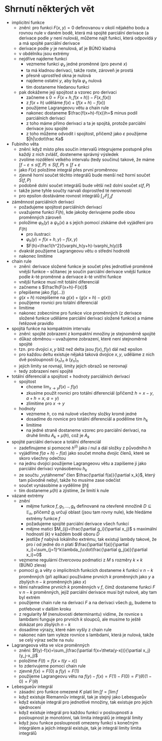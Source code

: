 # Shrnutí některých vět

- implicitní funkce
	- znění: pro funkci $F(x,y)=0$ definovanou v okolí nějakého bodu a rovnou nule v daném bodě, která má spojité parciální derivace (a derivace podle $y$ není nulová), můžeme najít funkci, která odpovídá $y$ a má spojité parciální derivace
	- derivace podle $y$ je nenulová, ať je BÚNO kladná
	- v obdélníku jsou extrémy
	- nejdříve najdeme funkci
		- vezmeme funkci $\varphi_x$ jedné proměnné (pro pevné $x$)
		- ta má kladnou derivaci, takže roste, zároveň je prostá
		- přesně uprostřed okna je nulová
		- najdeme ostatní $y$, aby byla $\varphi_x$ nulová
		- tím dostaneme hledanou funkci
	- pak dokážeme její spojitost a vzorec pro derivaci
		- začneme s $0=F(x+h,f(x+h))-F(x,f(x))$
		- z $f(x+h)$ uděláme $f(x)+(f(x+h)-f(x))$
		- použijeme Lagrangeovu větu a chain rule
		- nakonec dostaneme $\frac{f(x+h)-f(x)}h=$ minus podíl parciálních derivací
		- z toho máme přímo derivaci a ta je spojitá, protože parciální derivace jsou spojité
		- z toho můžeme odvodit i spojitost, přičemž jako $\varepsilon$ použijeme $|h|\cdot\frac Ka$
- Fubiniho věta
	- znění: když místo přes součin intervalů integrujeme postupně přes každý z nich zvlášť, dosteneme správný výsledek
	- zvolíme rozdělení velkého intervalu (tedy součinu) takové, že máme $\int f-\varepsilon\leq s(f,P)\leq S(f,P)\leq\int f+\varepsilon$
	- jako $F(x)$ položíme integrál přes první proměnnou
	- zjevně horní součet těchto integrálů bude menší než horní součet $S(f,P)$
	- podobně dolní součet integrálů bude větší než dolní součet $s(f,P)$
	- takže jsme tyhle součty narvali doprostřed té nerovnosti
	- pro epsilon dostáváme rovnost integrálů $\int_{J'}F\int_Jf$
- záměnnost parciálních derivací
	- požadujeme spojitost parciálních derivací
	- uvažujeme funkci $F(h)$, kde jakoby derivujeme podle obou proměnných zároveň
	- položíme $\varphi_h(y)$ a $\psi_h(x)$ a s jejich pomocí získáme dvě vyjádření pro $F(h)$
		- pro ilustraci:
		- $\varphi_h(y)=f(x+h,y)-f(x,y)$
		- $F(h)=\frac1{h^2}(\varphi_h(y+h)-\varphi_h(y))$
	- dvakrát použijeme Lagrangeovu větu o střední hodnotě
	- nakonec limitíme
- chain rule
	- znění: derivace složené funkce je součet přes jednotlivé proměnné vnější funkce – sčítanec je součin parciální derivace vnější funkce podle $k$-té proměnné a derivace $k$-té vnitřní funkce
	- vnější funkce musí mít totální diferenciál
	- začneme s $\frac1h(F(x+h)-F(x))$
	- přepíšeme jako $f(g(\dots))$
	- $g(x+h)$ rozepíšeme na $g(x)+(g(x+h)-g(x))$
	- použijeme rovnici pro totální diferenciál
	- limitíme
	- nakonec zobecníme pro funkce více proměnných (z derivace složené funkce uděláme parciální derivaci složené funkce) a máme řetězové pravidlo
- spojitá funkce na kompaktním intervalu
	- znění: spojité zobrazení z kompaktní množiny je stejnoměrně spojité
	- důkaz obměnou – uvažujeme zobrazení, které není stejnoměrně spojité
	- tzn. pro dvojici $x,y$ blíž než delta jsou $f(x),f(y)$ dál než epsilon
	- pro každou deltu existuje nějaká taková dvojice $x,y$, uděláme z nich dvě posloupnosti $(x_n)_n$ a $(y_n)_n$
	- jejich limity se rovnají, limity jejich obrazů se nerovnají
	- tedy zobrazení není spojité
- totální diferenciál a spojitost + hodnoty parciálních derivací
	- spojitost
		- chceme $\lim_{x\to y}f(x)-f(y)$
		- zkusíme použít rovnici pro totální diferenciál (přičemž $h=x-y$, $a+h=x$, $a=y$)
		- zlimitíme pro $x\to y$
	- hodnoty
		- vezmeme $h$, co má nulové všechny složky kromě jedné
		- dosadíme do rovnice pro totální diferenciál a podělíme tím $h_k$
		- limitíme
		- na jedné straně dostaneme vzorec pro parciální derivaci, na druhé limitu $A_k+\mu(h)$, což je $A_k$
- spojité parciální derivace a totální diferenciál
	- zadefinujeme si pomocné $h^{(i)}$ jako $i$ nul a dál složky z původního $h$
	- vyjádříme $f(a+h)-f(a)$ jako součet mnoha dvojic členů, které se skoro všechny odečtou
	- na jednu dvojici použijeme Lagrangeovu větu a zapíšeme ji jako parciální derivaci vynásobenou $h_k$
	- ze součtu „vytáhneme“ člen $\frac{\partial f(a)}{\partial x_k}$, který tam původně nebyl, takže ho musíme zase odečíst
	- součet vynásobíme a vydělíme $\lVert h\rVert$
	- tím dostaneme $\mu(h)$ a zjistíme, že limití k nule
- vázané extrémy
	- znění
		- mějme funkce $f,g_1,\dots,g_k$ definované na otevřené množině $D\subseteq\mathbb E_n$, přičemž $g_i$ určují oblast (jsou tam rovny nule), kde hledáme extrémy funkce $f$
		- požadujeme spojité parciální derivace všech funkcí
		- mějme matici $M_{ij}=\frac{\partial g_i}{\partial x_j}$ s maximální hodností ($k$) v každém bodě oboru $D$
		- jestliže $f$ nabývá lokálního extrému, tak existují lambdy takové, že pro $i$ od jedné do $n$ platí $\frac{\partial f(a)}{\partial x_i}+\sum_{j=1}^k\lambda_j\cdot\frac{\partial g_j(a)}{\partial x_i}=0$
	- vezmeme regulární čtvercovou podmatici z $M$ s rozměry $k\times k$ (BÚNO zleva)
	- pomocí $g_i$ a věty o implicitních funkcích dostaneme $k$ funkcí v $n-k$ proměnných (při aplikaci používáme prvních $k$ proměnných jako $y$ a zbylých $n-k$ proměnných jako $x$)
	- těmi nahradíme prvních $k$ proměnných v $f$, čímž dostaneme funkci $F$ v $n-k$ proměnných, jejíž parciální derivace musí být nulové, aby tam byl extrém
	- použijeme chain rule na derivaci $F$ a na derivaci všech $g_i$, budeme to potřebovat v dalším kroku
	- z regularity $M$ (nenulovosti determinantu) vidíme, že rovnice s lambdami funguje pro prvních $k$ sloupců, ale musíme to ještě dokázat pro zbylých $n-k$
	- dosadíme výrazy, které nám vyšly z chain rule
	- nakonec nám tam vyleze rovnice s lambdami, která je nulová, takže se celý výraz sečte na nulu
- Lagrangeova věta ve více proměnných
	- znění: $f(y)-f(x)=\sum_j\frac{\partial f(x+\theta(y-x))}{\partial x_j}(y_j-x_j)$
	- položíme $F(t)=f(x+t(y-x))$
	- to zderivujeme pomocí chain rule
	- zjevně $f(x)=F(0)$ a $f(y)=F(1)$
	- použijeme Lagrangeovu větu na $f(y)-f(x)=F(1)-F(0)=F'(\theta)(1-0)=F'(\theta)$
- Lebesgueův integrál
	- zásadní: pro funkce omezené $K$ platí $\lim\int f=\int\lim f$
	- když existuje Riemannův integrál, tak je stejný jako Lebesgueův
	- když existuje integrál pro jednotlivé množiny, tak existuje pro jejich sjednocení
	- když existuje integrál pro každou funkci v posloupnosti a posloupnost je monotónní, tak limita integrálů je integrál limity
	- když jsou funkce posloupnosti omezeny funkcí s konečným integrálem a jejich integrál existuje, tak je integrál limity limita integrálů

